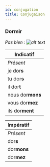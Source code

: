 ```yaml
---
id: conjugation
title: Conjugaison
---
```


### Dormir

_Pas bien : ![alt text](/img/err-dormir.png "Tía error")_

| Indicatif        |
| ---------------- |
| _Présent_        |
| je dor**s**      |
| tu dor**s**      |
| il dor**t**      |
| nous dor**mons** |
| vous dor**mez**  |
| ils dor**ment**  |

| Impératif   |
| ----------- |
| _Présent_   |
| dor**s**    |
| dor**mons** |
| dor**mez**  |
